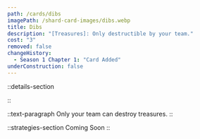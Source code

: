 ```yaml
---
path: /cards/dibs
imagePath: /shard-card-images/dibs.webp
title: Dibs
description: "[Treasures]: Only destructible by your team."
cost: "3"
removed: false
changeHistory:
  - Season 1 Chapter 1: "Card Added"
underConstruction: false
---
```


::details-section

::

::text-paragraph
Only your team can destroy treasures.
::

::strategies-section
Coming Soon
::
